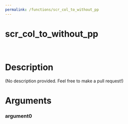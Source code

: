 ```yaml
---
permalink: /functions/scr_col_to_without_pp
---
```

# scr_col_to_without_pp  
&nbsp;  
# Description  
(No description provided. Feel free to make a pull request!) 
&nbsp;  
# Arguments
### argument0

&nbsp;    


